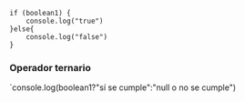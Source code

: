 ```
if (boolean1) {
	console.log("true")
}else{
	console.log("false")
}
```

### Operador ternario

`console.log(boolean1?"sí se cumple":"null o no se cumple")